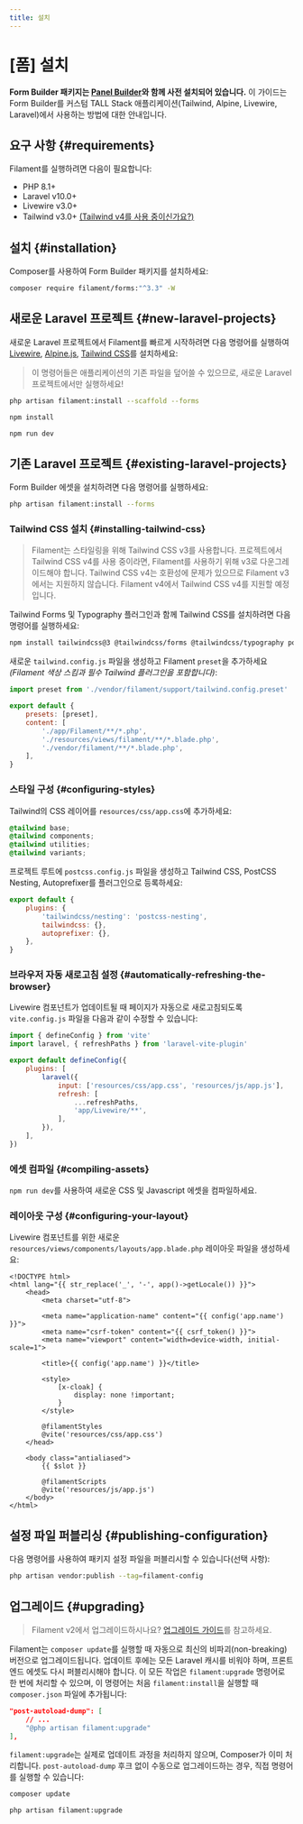 ```yaml
---
title: 설치
---
```

# [폼] 설치
**Form Builder 패키지는 [Panel Builder](/filament/3.x/panels/getting-started)와 함께 사전 설치되어 있습니다.** 이 가이드는 Form Builder를 커스텀 TALL Stack 애플리케이션(Tailwind, Alpine, Livewire, Laravel)에서 사용하는 방법에 대한 안내입니다.

## 요구 사항 {#requirements}

Filament를 실행하려면 다음이 필요합니다:

- PHP 8.1+
- Laravel v10.0+
- Livewire v3.0+
- Tailwind v3.0+ [(Tailwind v4를 사용 중이신가요?)](#installing-tailwind-css)

## 설치 {#installation}

Composer를 사용하여 Form Builder 패키지를 설치하세요:

```bash
composer require filament/forms:"^3.3" -W
```

## 새로운 Laravel 프로젝트 {#new-laravel-projects}

새로운 Laravel 프로젝트에서 Filament를 빠르게 시작하려면 다음 명령어를 실행하여 [Livewire](https://livewire.laravel.com), [Alpine.js](https://alpinejs.dev), [Tailwind CSS](https://tailwindcss.com)를 설치하세요:

> 이 명령어들은 애플리케이션의 기존 파일을 덮어쓸 수 있으므로, 새로운 Laravel 프로젝트에서만 실행하세요!

```bash
php artisan filament:install --scaffold --forms

npm install

npm run dev
```

## 기존 Laravel 프로젝트 {#existing-laravel-projects}

Form Builder 에셋을 설치하려면 다음 명령어를 실행하세요:

```bash
php artisan filament:install --forms
```

### Tailwind CSS 설치 {#installing-tailwind-css}

> Filament는 스타일링을 위해 Tailwind CSS v3를 사용합니다. 프로젝트에서 Tailwind CSS v4를 사용 중이라면, Filament를 사용하기 위해 v3로 다운그레이드해야 합니다. Tailwind CSS v4는 호환성에 문제가 있으므로 Filament v3에서는 지원하지 않습니다. Filament v4에서 Tailwind CSS v4를 지원할 예정입니다.

Tailwind Forms 및 Typography 플러그인과 함께 Tailwind CSS를 설치하려면 다음 명령어를 실행하세요:

```bash
npm install tailwindcss@3 @tailwindcss/forms @tailwindcss/typography postcss postcss-nesting autoprefixer --save-dev
```

새로운 `tailwind.config.js` 파일을 생성하고 Filament `preset`을 추가하세요 *(Filament 색상 스킴과 필수 Tailwind 플러그인을 포함합니다)*:

```js
import preset from './vendor/filament/support/tailwind.config.preset'

export default {
    presets: [preset],
    content: [
        './app/Filament/**/*.php',
        './resources/views/filament/**/*.blade.php',
        './vendor/filament/**/*.blade.php',
    ],
}
```

### 스타일 구성 {#configuring-styles}

Tailwind의 CSS 레이어를 `resources/css/app.css`에 추가하세요:

```css
@tailwind base;
@tailwind components;
@tailwind utilities;
@tailwind variants;
```

프로젝트 루트에 `postcss.config.js` 파일을 생성하고 Tailwind CSS, PostCSS Nesting, Autoprefixer를 플러그인으로 등록하세요:

```js
export default {
    plugins: {
        'tailwindcss/nesting': 'postcss-nesting',
        tailwindcss: {},
        autoprefixer: {},
    },
}
```

### 브라우저 자동 새로고침 설정 {#automatically-refreshing-the-browser}
Livewire 컴포넌트가 업데이트될 때 페이지가 자동으로 새로고침되도록 `vite.config.js` 파일을 다음과 같이 수정할 수 있습니다:

```js
import { defineConfig } from 'vite'
import laravel, { refreshPaths } from 'laravel-vite-plugin'

export default defineConfig({
    plugins: [
        laravel({
            input: ['resources/css/app.css', 'resources/js/app.js'],
            refresh: [
                ...refreshPaths,
                'app/Livewire/**',
            ],
        }),
    ],
})
```

### 에셋 컴파일 {#compiling-assets}

`npm run dev`를 사용하여 새로운 CSS 및 Javascript 에셋을 컴파일하세요.

### 레이아웃 구성 {#configuring-your-layout}

Livewire 컴포넌트를 위한 새로운 `resources/views/components/layouts/app.blade.php` 레이아웃 파일을 생성하세요:

```blade
<!DOCTYPE html>
<html lang="{{ str_replace('_', '-', app()->getLocale()) }}">
    <head>
        <meta charset="utf-8">

        <meta name="application-name" content="{{ config('app.name') }}">
        <meta name="csrf-token" content="{{ csrf_token() }}">
        <meta name="viewport" content="width=device-width, initial-scale=1">

        <title>{{ config('app.name') }}</title>

        <style>
            [x-cloak] {
                display: none !important;
            }
        </style>

        @filamentStyles
        @vite('resources/css/app.css')
    </head>

    <body class="antialiased">
        {{ $slot }}

        @filamentScripts
        @vite('resources/js/app.js')
    </body>
</html>
```

## 설정 파일 퍼블리싱 {#publishing-configuration}

다음 명령어를 사용하여 패키지 설정 파일을 퍼블리시할 수 있습니다(선택 사항):

```bash
php artisan vendor:publish --tag=filament-config
```

## 업그레이드 {#upgrading}

> Filament v2에서 업그레이드하시나요? [업그레이드 가이드](https://filamentphp.com/docs/3.x/forms/upgrade-guide)를 참고하세요.

Filament는 `composer update`를 실행할 때 자동으로 최신의 비파괴(non-breaking) 버전으로 업그레이드됩니다. 업데이트 후에는 모든 Laravel 캐시를 비워야 하며, 프론트엔드 에셋도 다시 퍼블리시해야 합니다. 이 모든 작업은 `filament:upgrade` 명령어로 한 번에 처리할 수 있으며, 이 명령어는 처음 `filament:install`을 실행할 때 `composer.json` 파일에 추가됩니다:

```json
"post-autoload-dump": [
    // ...
    "@php artisan filament:upgrade"
],
```

`filament:upgrade`는 실제로 업데이트 과정을 처리하지 않으며, Composer가 이미 처리합니다. `post-autoload-dump` 후크 없이 수동으로 업그레이드하는 경우, 직접 명령어를 실행할 수 있습니다:

```bash
composer update

php artisan filament:upgrade
```
